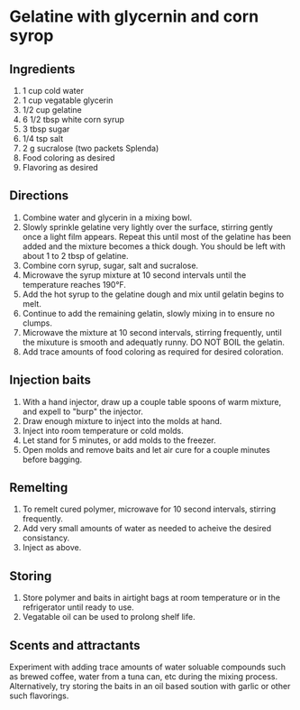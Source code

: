 # Gelatine with glycernin and corn syrop
## Ingredients
1. 1 cup cold water
1. 1 cup vegatable glycerin
1. 1/2 cup gelatine
1. 6 1/2 tbsp white corn syrup
1. 3 tbsp sugar
1. 1/4 tsp salt
1. 2 g sucralose (two packets Splenda)
1. Food coloring as desired
1. Flavoring as desired

## Directions
1. Combine water and glycerin in a mixing bowl.
1. Slowly sprinkle gelatine very lightly over the surface, stirring gently once a light film appears. Repeat this until most of the gelatine has been added and the mixture becomes a thick dough. You should be left with about 1 to 2 tbsp of gelatine.
1. Combine corn syrup, sugar, salt and sucralose.
1. Microwave the syrup mixture at 10 second intervals until the temperature reaches 190°F.
1. Add the hot syrup to the gelatine dough and mix until gelatin begins to melt.
1. Continue to add the remaining gelatin, slowly mixing in to ensure no clumps.
1. Microwave the mixture at 10 second intervals, stirring frequently, until the mixuture is smooth and adequatly runny. DO NOT BOIL the gelatin.
1. Add trace amounts of food coloring as required for desired coloration.

## Injection baits
1. With a hand injector, draw up a couple table spoons of warm mixture, and expell to "burp" the injector.
1. Draw enough mixture to inject into the molds at hand.
1. Inject into room temperature or cold molds.
1. Let stand for 5 minutes, or add molds to the freezer.
1. Open molds and remove baits and let air cure for a couple minutes before bagging.

## Remelting
1. To remelt cured polymer, microwave for 10 second intervals, stirring frequently.
1. Add very small amounts of water as needed to acheive the desired consistancy.
1. Inject as above.

## Storing
1. Store polymer and baits in airtight bags at room temperature or in the refrigerator until ready to use.
1. Vegatable oil can be used to prolong shelf life.

## Scents and attractants
Experiment with adding trace amounts of water soluable compounds such as brewed coffee, water from a tuna can, etc during the mixing process. Alternatively, try storing the baits in an oil based soution with garlic or other such flavorings.
